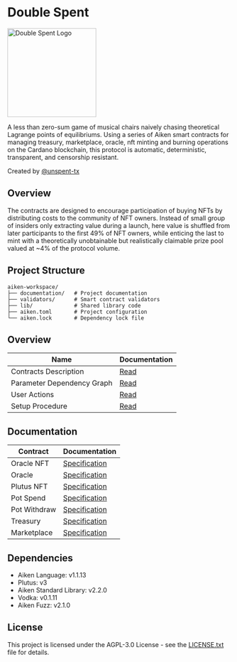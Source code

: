 # Double Spent

<img src="https://www.unspenttx.com/logo.png" alt="Double Spent Logo" width="200"/>

A less than zero-sum game of musical chairs naively chasing theoretical Lagrange points of equilibriums. Using a series of Aiken smart contracts for managing treasury, marketplace, oracle, nft minting and burning operations on the Cardano blockchain, this protocol is automatic, deterministic, transparent, and censorship resistant.

Created by [@unspent-tx](https://github.com/unspent-tx)

## Overview

The contracts are designed to encourage participation of buying NFTs by distributing costs to the community of NFT owners. Instead of small group of insiders only extracting value during a launch, here value is shuffled from later participants to the first 49% of NFT owners, while enticing the last to mint with a theoretically unobtainable but realistically claimable prize pool valued at ~4% of the protocol volume.

## Project Structure

```
aiken-workspace/
├── documentation/   # Project documentation
├── validators/      # Smart contract validators
├── lib/             # Shared library code
├── aiken.toml       # Project configuration
└── aiken.lock       # Dependency lock file
```

## Overview

| Name                       | Documentation                                                   |
| -------------------------- | --------------------------------------------------------------- |
| Contracts Description      | [Read](aiken-workspace/documentation/contracts-description.md)  |
| Parameter Dependency Graph | [Read](aiken-workspace/documentation/param-dependency-graph.md) |
| User Actions               | [Read](aiken-workspace/documentation/user-actions.md)           |
| Setup Procedure            | [Read](aiken-workspace/documentation/setup-procedure.md)        |

## Documentation

| Contract     | Documentation                                                                  |
| ------------ | ------------------------------------------------------------------------------ |
| Oracle NFT   | [Specification](aiken-workspace/documentation/specification/1_oracle_nft.md)   |
| Oracle       | [Specification](aiken-workspace/documentation/specification/2_oracle.md)       |
| Plutus NFT   | [Specification](aiken-workspace/documentation/specification/3_plutus_nft.md)   |
| Pot Spend    | [Specification](aiken-workspace/documentation/specification/4_pot_spend.md)    |
| Pot Withdraw | [Specification](aiken-workspace/documentation/specification/5_pot_withdraw.md) |
| Treasury     | [Specification](aiken-workspace/documentation/specification/6_treasury.md)     |
| Marketplace  | [Specification](aiken-workspace/documentation/specification/7_marketplace.md)  |

## Dependencies

- Aiken Language: v1.1.13
- Plutus: v3
- Aiken Standard Library: v2.2.0
- Vodka: v0.1.11
- Aiken Fuzz: v2.1.0

## License

This project is licensed under the AGPL-3.0 License - see the [LICENSE.txt](aiken-workspace/LICENSE.txt) file for details.
